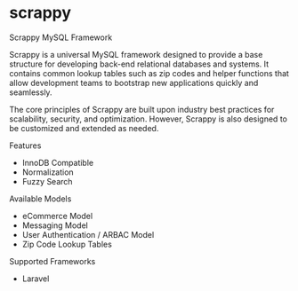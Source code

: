 scrappy
=======

Scrappy MySQL Framework

Scrappy is a universal MySQL framework designed to provide a base structure for developing back-end relational databases and systems. It contains common lookup tables such as zip codes and helper functions that allow development teams to bootstrap new applications quickly and seamlessly.

The core principles of Scrappy are built upon industry best practices for scalability, security, and optimization. However, Scrappy is also designed to be customized and extended as needed.

Features

* InnoDB Compatible
* Normalization
* Fuzzy Search

Available Models

* eCommerce Model
* Messaging Model
* User Authentication / ARBAC Model
* Zip Code Lookup Tables

Supported Frameworks

* Laravel
